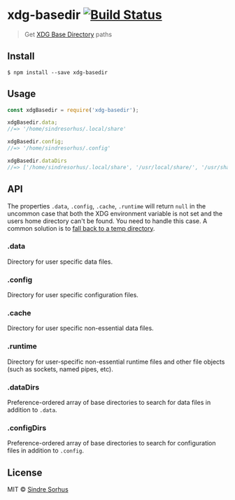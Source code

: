 # xdg-basedir [![Build Status](https://travis-ci.org/sindresorhus/xdg-basedir.svg?branch=master)](https://travis-ci.org/sindresorhus/xdg-basedir)

> Get [XDG Base Directory](https://specifications.freedesktop.org/basedir-spec/basedir-spec-latest.html) paths


## Install

```
$ npm install --save xdg-basedir
```


## Usage

```js
const xdgBasedir = require('xdg-basedir');

xdgBasedir.data;
//=> '/home/sindresorhus/.local/share'

xdgBasedir.config;
//=> '/home/sindresorhus/.config'

xdgBasedir.dataDirs
//=> ['/home/sindresorhus/.local/share', '/usr/local/share/', '/usr/share/']
```


## API

The properties `.data`, `.config`, `.cache`, `.runtime` will return `null` in the uncommon case that both the XDG environment variable is not set and the users home directory can't be found. You need to handle this case. A common solution is to [fall back to a temp directory](https://github.com/yeoman/configstore/blob/b82690fc401318ad18dcd7d151a0003a4898a314/API.js#L15).

### .data

Directory for user specific data files.

### .config

Directory for user specific configuration files.

### .cache

Directory for user specific non-essential data files.

### .runtime

Directory for user-specific non-essential runtime files and other file objects (such as sockets, named pipes, etc).

### .dataDirs

Preference-ordered array of base directories to search for data files in addition to `.data`.

### .configDirs

Preference-ordered array of base directories to search for configuration files in addition to `.config`.


## License

MIT © [Sindre Sorhus](https://sindresorhus.com)
